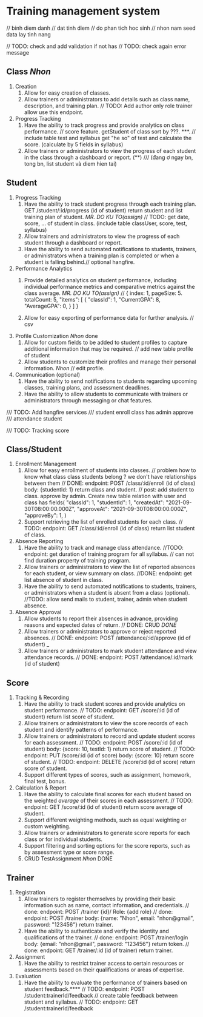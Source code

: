 # Training management system
// binh diem danh
// dat tinh diem
// do phan tich hoc sinh
// nhon nam seed data lay tinh nang

// TODO: check and add validation if not has
// TODO: check again error message

## Class _Nhon_

1. Creation
   1. Allow for easy creation of classes.
   2. Allow trainers or administrators to add details such as class name, description, and training plan.
   // TODO: Add author only role trainer allow use this endpoint.
2. Progress Tracking
   1. Have the ability to track progress and provide analytics on class performance.
   // score feature. getStudent of class sort by ???. ***.
   // include table test and syllabus get "he so" of test and calculate the score. (calculate by 5 fields in syllabus)
   2. Allow trainers or administrators to view the progress of each student in the class through a dashboard or report. (**)
   /// (đang ơ ngay bn, tong bn, list student và diem hien tai)

## Student

1. Progress Tracking
   1. Have the ability to track student progress through each training plan.
   GET /student/:id/progress (id of student) return student and list training plan of student.
  _MR. DO KU TO(assign)_
   // TODO: get date, score, ... of student in class. (include table classUser, score, test, syllabus)
   2. Allow trainers and administrators to view the progress of each student through a dashboard or report.
   3. Have the ability to send automated notifications to students, trainers, or administrators when a training plan is completed or when a student is falling behind.// optional hangfire.
2. Performance Analytics
   1. Provide detailed analytics on student performance, including individual performance metrics and comparative metrics against the class average. _MR. DO KU TO(assign)_
   // {
         index: 1,
         pageSize: 5.
         totalCount: 5,
         "items": [
            {
               "classId": 1,
               "CurrentGPA": 8,
               "AverageGPA": 0,
            }
         ]
      }

   2. Allow for easy exporting of performance data for further analysis.
   // csv
3. Profile Customization _Nhon_ done
   1. Allow for custom fields to be added to student profiles to capture additional information that may be required.
   // add new table profile of student
   2. Allow students to customize their profiles and manage their personal information. _Nhon_
   // edit profile.
4. Communication (optional)
   1. Have the ability to send notifications to students regarding upcoming classes, training plans, and assessment deadlines.
   2. Have the ability to allow students to communicate with trainers or administrators through messaging or chat features.

/// TODO: Add hangfire services
/// student enroll class has admin approve
/// attendance student 

/// TODO: Tracking score

## Class/Student

1. Enrollment Management
   1. Allow for easy enrollment of students into classes.
   // problem how to know what class class students belong ? we don't have relationships between them
   // DONE: endpoint: POST /class/:id/enroll (id of class) body: {studentId: 1} return class and student.
   // post: add student to class. approve by admin. Create new table relation with user and class has fields(
      "classId": 1,
      "studentId": 1,
      "createdAt": "2021-09-30T08:00:00.000Z",
      "approveAt": "2021-09-30T08:00:00.000Z",
      "approveBy": 1,
   )
   2. Support retrieving the list of enrolled students for each class.
   // TODO: endpoint: GET /class/:id/enroll (id of class) return list student of class.
2. Absence Reporting
   1. Have the ability to track and manage class attendance.
         //TODO: endpoint:  get duration of training program for all syllabus.
         // can not find duration property of training program.
   2. Allow trainers or administrators to view the list of reported absences for each student, or view summary on class.
         //DONE: endpoint: get list absence of student in class.
   3. Have the ability to send automated notifications to students, trainers, or administrators when a student is absent from a class (optional).
         //TODO: allow send mails to student, trainer, admin when student absence.
3. Absence Approval
   1. Allow students to report their absences in advance, providing reasons and expected dates of return.
   // DONE: CRUD _DONE_
   2. Allow trainers or administrators to approve or reject reported absences.
   // DONE: endpoint: POST /attendance/:id/approve (id of student) _
   3. Allow trainers or administrators to mark student attendance and view attendance records.
   // DONE: endpoint: POST /attendance/:id/mark (id of student)

## Score

1. Tracking & Recording
   1. Have the ability to track student scores and provide analytics on student performance.
   // TODO: endpoint: GET /score/:id (id of student) return list score of student.
   2. Allow trainers or administrators to view the score records of each student and identify patterns of performance.
   3. Allow trainers or administrators to record and update student scores for each assessment.
   // TODO: endpoint: POST /score/:id (id of student) body: {score: 10, testId: 1} return score of student.
   // TODO: endpoint: PUT /score/:id (id of score) body: {score: 10} return score of student.
   // TODO: endpoint: DELETE /score/:id (id of score) return score of student.
   4. Support different types of scores, such as assignment, homework, final test, bonus.
2. Calculation & Report
   1. Have the ability to calculate final scores for each student based on the weighted _average_ of their scores in each assessment.
   // TODO: endpoint: GET /score/:id (id of student) return score average of student.
   2. Support different weighting methods, such as equal weighting or custom weighting.
   3. Allow trainers or administrators to generate score reports for each class or for individual students.
   4. Support filtering and sorting options for the score reports, such as by assessment type or score range.
   5. CRUD TestAssignment _Nhon_ DONE

## Trainer

1. Registration
   1. Allow trainers to register themselves by providing their basic information such as name, contact information, and credentials.
   // done: endpoint: POST /trainer {id}/ Role: {add role}
   // done: endpoint: POST /trainer body: {name: "Nhon", email: "nhon@gmail", password: "123456"} return trainer.
   2. Have the ability to authenticate and verify the identity and qualifications of the trainer.
   // done: endpoint: POST /trainer/login body: {email: "nhon@gmail", password: "123456"} return token.
   // done: endpoint: GET /trainer/:id (id of trainer) return trainer.
2. Assignment
   1. Have the ability to restrict trainer access to certain resources or assessments based on their qualifications or areas of expertise.
3. Evaluation
   1. Have the ability to evaluate the performance of trainers based on student feedback.****
// TODO: endpoint: POST /student:trainerId/feedback
// create table feedback between student and syllabus.
// TODO: endpoint: GET /student:trainerId/feedback
